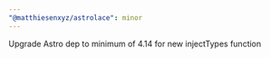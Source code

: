 ```yaml
---
"@matthiesenxyz/astrolace": minor
---
```


Upgrade Astro dep to minimum of 4.14 for new injectTypes function
